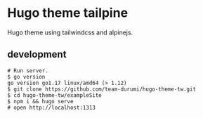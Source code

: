 # Hugo theme tailpine

Hugo theme using tailwindcss and alpinejs.

## development

```
# Run server.
$ go version
go version go1.17 linux/amd64 (> 1.12)
$ git clone https://github.com/team-durumi/hugo-theme-tw.git
$ cd hugo-theme-tw/exampleSite
$ npm i && hugo serve
# open http://localhost:1313
```
